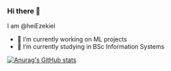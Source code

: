 ### Hi there 👋
I am @heiEzekiel

- 🔭 I’m currently working on ML projects
- 🌱 I’m currently studying in BSc Information Systems

<!--


Here are some ideas to get you started:


-->

[![Anurag's GitHub stats](https://github-readme-stats.vercel.app/api?username=heiEzekiel)](https://github.com/anuraghazra/github-readme-stats)
